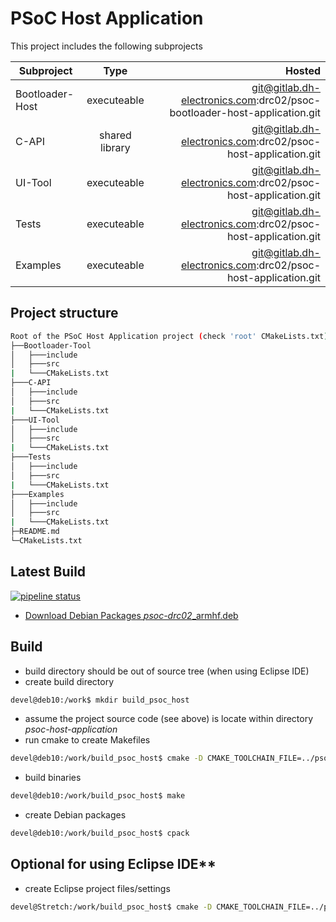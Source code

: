 # PSoC Host Application


This project includes the following subprojects

| Subproject      | Type           | Hosted                                                                   |
| --------------- |:--------------:| ------------------------------------------------------------------------:|
| Bootloader-Host | executeable    | git@gitlab.dh-electronics.com:drc02/psoc-bootloader-host-application.git |
| C-API           | shared library | git@gitlab.dh-electronics.com:drc02/psoc-host-application.git            |
| UI-Tool         | executeable    | git@gitlab.dh-electronics.com:drc02/psoc-host-application.git            |
| Tests           | executeable    | git@gitlab.dh-electronics.com:drc02/psoc-host-application.git            |
| Examples        | executeable    | git@gitlab.dh-electronics.com:drc02/psoc-host-application.git            |

## Project structure
```bash
Root of the PSoC Host Application project (check 'root' CMakeLists.txt)
├──Bootloader-Tool
│   ├───include
│   ├───src
|   └───CMakeLists.txt
├───C-API
│   ├───include
│   ├───src
|   └───CMakeLists.txt
├───UI-Tool
│   ├───include
│   ├───src
|   └───CMakeLists.txt
├───Tests
│   ├───include
│   ├───src
|   └───CMakeLists.txt
├───Examples
│   ├───include
│   ├───src
|   └───CMakeLists.txt
├─README.md
└─CMakeLists.txt
```

## Latest Build

[![pipeline status](https://dhplgl01/sw0028/psoc-host-application/badges/drc02/pipeline.svg)](https://dhplgl01/sw0028/psoc-host-application/commits/drc02)

- [Download Debian Packages *psoc-drc02*_armhf.deb][ci-artifacts-build-armhf]

[ci-artifacts-build-armhf]: https://dhplgl01/sw0028/psoc-host-application/-/jobs/artifacts/drc02/download?job=build-psoc-host-application-arm32v7

## Build

* build directory should be out of source tree (when using Eclipse IDE)
* create build directory
```bash
devel@deb10:/work$ mkdir build_psoc_host
```
* assume the project source code (see above) is locate within directory _psoc-host-application_
* run cmake to create Makefiles
```bash
devel@deb10:/work/build_psoc_host$ cmake -D CMAKE_TOOLCHAIN_FILE=../psoc-host-application/arm-linux-gnueabihf-toolchain.CMakeCross.txt CMakeLists.txt ../psoc-host-application/
```
* build binaries
```bash
devel@deb10:/work/build_psoc_host$ make
```

* create Debian packages
```bash
devel@deb10:/work/build_psoc_host$ cpack
```

## Optional for using Eclipse IDE**

* create Eclipse project files/settings
```bash
devel@Stretch:/work/build_psoc_host$ cmake -D CMAKE_TOOLCHAIN_FILE=../psoc-host-application/arm-linux-gnueabihf-toolchain.CMakeCrossSysroot.txt CMakeLists.txt -G "Eclipse CDT4 - Unix Makefiles" ../psoc-host-application/
```

